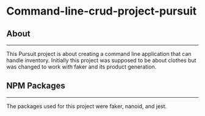 # Command-line-crud-project-pursuit

## About
---
This Pursuit project is about creating a command line application that can handle inventory. Initially this project was supposed to be about clothes but was changed to work with faker and its product generation.


## NPM Packages
---
The packages used for this project were faker, nanoid, and jest.